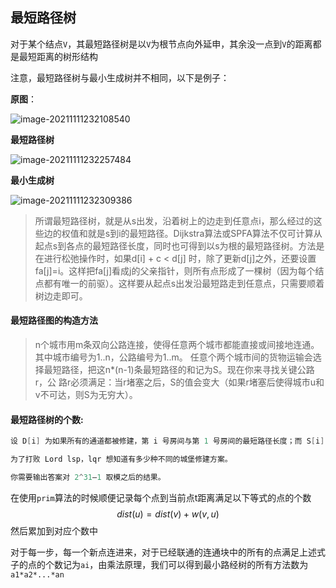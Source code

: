 ## 最短路径树

对于某个结点`V`，其最短路径树是以`V`为根节点向外延申，其余没一点到`V`的距离都是最短距离的树形结构

注意，最短路径树与最小生成树并不相同，以下是例子：

**原图**：

![image-20211111232108540](C:\Users\Henry\AppData\Roaming\Typora\typora-user-images\image-20211111232108540.png)

**最短路径树**

![image-20211111232257484](C:\Users\Henry\AppData\Roaming\Typora\typora-user-images\image-20211111232257484.png)

**最小生成树**

![image-20211111232309386](C:\Users\Henry\AppData\Roaming\Typora\typora-user-images\image-20211111232309386.png)

>所谓最短路径树，就是从s出发，沿着树上的边走到任意点i，那么经过的这些边的权值和就是s到i的最短路径。Dijkstra算法或SPFA算法不仅可计算从起点s到各点的最短路径长度，同时也可得到以s为根的最短路径树。方法是在进行松弛操作时，如果d[i] + c < d[j] 时，除了更新d[j]之外，还要设置fa[j]=i。这样把fa[j]看成j的父亲指针，则所有点形成了一棵树（因为每个结点都有唯一的前驱）。这样要从起点s出发沿最短路走到任意点，只需要顺着树边走即可。

#### 最短路径图的构造方法

>n个城市用m条双向公路连接，使得任意两个城市都能直接或间接地连通。其中城市编号为1..n，公路编号为1..m。
>任意个两个城市间的货物运输会选择最短路径，把这n*(n-1)条最短路径的和记为S。现在你来寻找关键公路r，公
>路r必须满足：当r堵塞之后，S的值会变大（如果r堵塞后使得城市u和v不可达，则S为无穷大）。



#### 最短路径树的个数:

```cpp
设 D[i] 为如果所有的通道都被修建，第 i 号房间与第 1 号房间的最短路径长度；而 S[i] 为实际修建的树形城堡中第 ii 号房间与第 1 号房间的路径长度；要求对于所有整数 i，有 S[i]=D[i] 成立。

为了打败 Lord lsp，lqr 想知道有多少种不同的城堡修建方案。

你需要输出答案对 2^31–1 取模之后的结果。
```

在使用`prim`算法的时候顺便记录每个点到当前点t距离满足以下等式的点的个数
$$
dist(u) = dist(v) + w(v,u)
$$
然后累加到对应个数中

对于每一步，每一个新点连进来，对于已经联通的连通块中的所有的点满足上述式子的点的个数记为`ai`，由乘法原理，我们可以得到最小路经树的所有方法数为`a1*a2*...*an`

